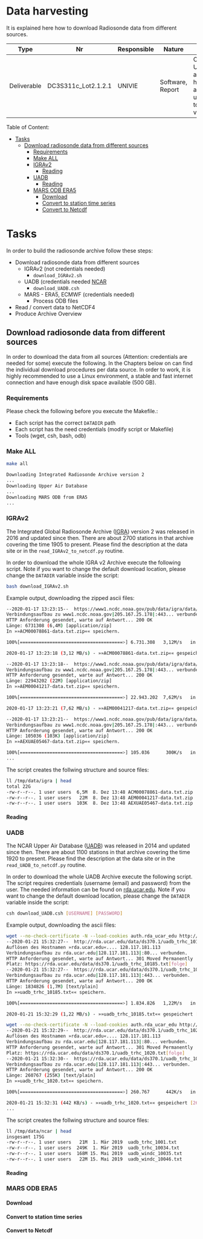 # Data harvesting

It is explained here how to download Radiosonde data from different sources.

Type | Nr | Responsible | Nature | Title| Due | Status | File
---|---|---|---|---|---|---|---
Deliverable | DC3S311c_Lot2.1.2.1 | UNIVIE | Software, Report | C3S Upper air data harvest and upload toolbox v0|  Nov 2019 | delayed | download*.py

Table of Content:
- [Tasks](#tasks)
  * [Download radiosonde data from different sources](#download-radiosonde-data-from-different-sources)
    + [Requirements](#requirements)
    + [Make ALL](#make-all)
    + [IGRAv2](#igrav2)
      - [Reading](#reading)
    + [UADB](#uadb)
      - [Reading](#reading-1)
    + [MARS ODB ERA5](#mars-odb-era5)
      - [Download](#download)
      - [Convert to station time series](#convert-to-station-time-series)
      - [Convert to Netcdf](#convert-to-netcdf)

# Tasks

In order to build the radiosonde archive follow these steps:
* Download radiosonde data from different sources
  * IGRAv2 (not credentials needed)
    * `download_IGRAv2.sh`
  * UADB (credentials needed [NCAR](https://rda.ncar.edu)
    * `download_UADB.csh`
  * MARS - ERA5, ECMWF (credentials needed)
    * Process ODB files
* Read / convert data to NetCDF4
* Produce Archive Overview

## Download radiosonde data from different sources
In order to download the data from all sources (Attention: credentials are needed for some) execute the following. In the Chapters below on can find the individual download procedures per data source. In order to work, it is highly recommended to use a Linux environment, a stable and fast internet connection and have enough disk space available (500 GB). 

### Requirements
Please check the following before you execute the Makefile.:
* Each script has the correct `DATADIR` path
* Each script has the need credentials (modify script or Makefile)
* Tools (wget, csh, bash, odb)

### Make ALL
```bash
make all

Downloading Integrated Radiosonde Archive version 2
...
Downloading Upper Air Database
...
Downloading MARS ODB from ERA5
...
```

### IGRAv2
The Integrated Global Radiosonde Archive ([IGRA](https://doi.org/10.7289/V5X63K0Q)) version 2 was released in 2016 and updated since then. There are about 2700 stations in that archive covering the time 1905 to present. Please find the description at the data site or in the `read_IGRAv2_to_netcdf.py` routine.

In order to download the whole IGRA v2 Archive execute the following script. Note if you want to change the default download location, please change the `DATADIR` variable inside the script:
```bash
bash download_IGRAv2.sh
```
Example output, downloading the zipped ascii files:
```bash
--2020-01-17 13:23:15--  https://www1.ncdc.noaa.gov/pub/data/igra/data/data-por/ACM00078861-data.txt.zip
Verbindungsaufbau zu www1.ncdc.noaa.gov|205.167.25.178|:443... verbunden.
HTTP Anforderung gesendet, warte auf Antwort... 200 OK
Länge: 6731308 (6,4M) [application/zip]
In »»ACM00078861-data.txt.zip«« speichern.

100%[======================================>] 6.731.308   3,12M/s   in 2,1s    

2020-01-17 13:23:18 (3,12 MB/s) - »»ACM00078861-data.txt.zip«« gespeichert [6731308/6731308]

--2020-01-17 13:23:18--  https://www1.ncdc.noaa.gov/pub/data/igra/data/data-por/AEM00041217-data.txt.zip
Verbindungsaufbau zu www1.ncdc.noaa.gov|205.167.25.178|:443... verbunden.
HTTP Anforderung gesendet, warte auf Antwort... 200 OK
Länge: 22943202 (22M) [application/zip]
In »»AEM00041217-data.txt.zip«« speichern.

100%[======================================>] 22.943.202  7,62M/s   in 2,9s    

2020-01-17 13:23:21 (7,62 MB/s) - »»AEM00041217-data.txt.zip«« gespeichert [22943202/22943202]

--2020-01-17 13:23:21--  https://www1.ncdc.noaa.gov/pub/data/igra/data/data-por/AEXUAE05467-data.txt.zip
Verbindungsaufbau zu www1.ncdc.noaa.gov|205.167.25.178|:443... verbunden.
HTTP Anforderung gesendet, warte auf Antwort... 200 OK
Länge: 105036 (103K) [application/zip]
In »»AEXUAE05467-data.txt.zip«« speichern.

100%[======================================>] 105.036      300K/s   in 0,3s  
...
```

The script creates the follwing structure and source files:
```bash
ll /tmp/data/igra | head
total 22G
-rw-r--r--. 1 user users  6,5M  8. Dez 13:48 ACM00078861-data.txt.zip
-rw-r--r--. 1 user users   22M  8. Dez 13:48 AEM00041217-data.txt.zip
-rw-r--r--. 1 user users  103K  8. Dez 13:48 AEXUAE05467-data.txt.zip
```
#### Reading 


### UADB
The NCAR Upper Air Database ([UADB](https://rda.ucar.edu/datasets/ds370.1/)) was released in 2014 and updated since then. There are about 1100 stations in that archive covering the time 1920 to present. Please find the description at the data site or in the `read_UADB_to_netcdf.py` routine.

In order to download the whole UADB Archive execute the following script. The script requires credentials (username (email) and password) from the user. The needed information can be found on [rda.ucar.edu](https://rda.ucar.edu/index.html?hash=data_user&action=register). Note if you want to change the default download location, please change the `DATADIR` variable inside the script:
```bash
csh download_UADB.csh [USERNAME] [PASSWORD]
```
Example output, downloading the ascii files:
```bash
wget --no-check-certificate -N --load-cookies auth.rda_ucar_edu http://rda.ucar.edu/data/ds370.1/uadb_trhc_10185.txt ...
--2020-01-21 15:32:27--  http://rda.ucar.edu/data/ds370.1/uadb_trhc_10185.txt
Auflösen des Hostnamen »rda.ucar.edu«.... 128.117.181.113
Verbindungsaufbau zu rda.ucar.edu|128.117.181.113|:80... verbunden.
HTTP Anforderung gesendet, warte auf Antwort... 301 Moved Permanently
Platz: https://rda.ucar.edu/data/ds370.1/uadb_trhc_10185.txt[folge]
--2020-01-21 15:32:27--  https://rda.ucar.edu/data/ds370.1/uadb_trhc_10185.txt
Verbindungsaufbau zu rda.ucar.edu|128.117.181.113|:443... verbunden.
HTTP Anforderung gesendet, warte auf Antwort... 200 OK
Länge: 1834826 (1,7M) [text/plain]
In »»uadb_trhc_10185.txt«« speichern.

100%[======================================>] 1.834.826   1,22M/s   in 1,4s    

2020-01-21 15:32:29 (1,22 MB/s) - »»uadb_trhc_10185.txt«« gespeichert [1834826/1834826]

wget --no-check-certificate -N --load-cookies auth.rda_ucar_edu http://rda.ucar.edu/data/ds370.1/uadb_trhc_1020.txt ...
--2020-01-21 15:32:29--  http://rda.ucar.edu/data/ds370.1/uadb_trhc_1020.txt
Auflösen des Hostnamen »rda.ucar.edu«.... 128.117.181.113
Verbindungsaufbau zu rda.ucar.edu|128.117.181.113|:80... verbunden.
HTTP Anforderung gesendet, warte auf Antwort... 301 Moved Permanently
Platz: https://rda.ucar.edu/data/ds370.1/uadb_trhc_1020.txt[folge]
--2020-01-21 15:32:30--  https://rda.ucar.edu/data/ds370.1/uadb_trhc_1020.txt
Verbindungsaufbau zu rda.ucar.edu|128.117.181.113|:443... verbunden.
HTTP Anforderung gesendet, warte auf Antwort... 200 OK
Länge: 260767 (255K) [text/plain]
In »»uadb_trhc_1020.txt«« speichern.

100%[======================================>] 260.767      442K/s   in 0,6s    

2020-01-21 15:32:31 (442 KB/s) - »»uadb_trhc_1020.txt«« gespeichert [260767/260767]
...
```
The script creates the follwing structure and source files:
```bash
ll /tmp/data/ncar | head
insgesamt 175G
-rw-r--r--. 1 user users   21M  1. Mär 2019  uadb_trhc_1001.txt
-rw-r--r--. 1 user users  249K  1. Mär 2019  uadb_trhc_10034.txt
-rw-r--r--. 1 user users  168M 15. Mai 2019  uadb_windc_10035.txt
-rw-r--r--. 1 user users   22M 15. Mai 2019  uadb_windc_10046.txt
``` 
#### Reading

### MARS ODB ERA5

#### Download

#### Convert to station time series

#### Convert to Netcdf
